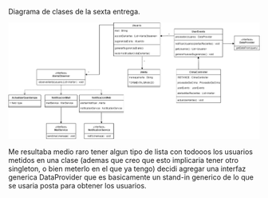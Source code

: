 Diagrama de clases de la sexta entrega.

![imagen](https://github.com/nullspace1/QueMePongo/blob/main/QMPT%20It.6.drawio.png)

Me resultaba medio raro tener algun tipo de lista con todooos los usuarios metidos en una clase (ademas que creo que esto implicaria tener otro singleton, o bien meterlo en el que ya tengo) decidi agregar una interfaz generica DataProvider que es basicamente un stand-in generico de lo que se usaria posta para obtener los usuarios.
